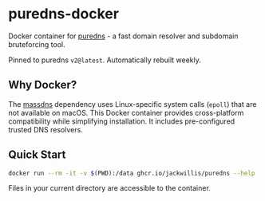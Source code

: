 # puredns-docker

Docker container for [puredns](https://github.com/d3mondev/puredns) - a fast domain resolver and subdomain bruteforcing tool.

Pinned to puredns `v2@latest`. Automatically rebuilt weekly.

## Why Docker?

The [massdns](https://github.com/blechschmidt/massdns) dependency uses Linux-specific system calls (`epoll`) that are not available on macOS. This Docker container provides cross-platform compatibility while simplifying installation. It includes pre-configured trusted DNS resolvers.

## Quick Start

```bash
docker run --rm -it -v $(PWD):/data ghcr.io/jackwillis/puredns --help
```

Files in your current directory are accessible to the container.
